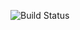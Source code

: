 ![Build Status](https://github.com/thecoducer/LearningDesignPatterns/actions/workflows/ci.yml/badge.svg)
